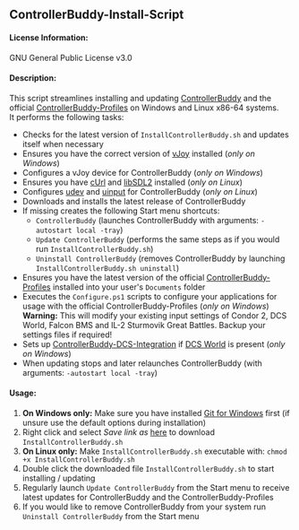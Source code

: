 ## ControllerBuddy-Install-Script

#### License Information:
GNU General Public License v3.0

#### Description:
This script streamlines installing and updating [ControllerBuddy](https://controllerbuddy.org) and the official [ControllerBuddy-Profiles](https://github.com/bwRavencl/ControllerBuddy-Profiles) on Windows and Linux x86-64 systems.  
It performs the following tasks:
- Checks for the latest version of `InstallControllerBuddy.sh` and updates itself when necessary
- Ensures you have the correct version of [vJoy](https://github.com/jshafer817/vJoy) installed (*only on Windows*)
- Configures a vJoy device for ControllerBuddy (*only on Windows*)
- Ensures you have [cUrl](https://curl.se/) and [libSDL2](https://www.libsdl.org/) installed (*only on Linux*)
- Configures [udev](https://www.freedesktop.org/software/systemd/man/udev.html) and [uinput](https://www.kernel.org/doc/html/latest/input/uinput.html) for ControllerBuddy (*only on Linux*)
- Downloads and installs the latest release of ControllerBuddy
- If missing creates the following Start menu shortcuts:
  - `ControllerBuddy` (launches ControllerBuddy with arguments: `-autostart local -tray`)
  - `Update ControllerBuddy` (performs the same steps as if you would run `InstallControllerBuddy.sh`)
  - `Uninstall ControllerBuddy` (removes ControllerBuddy by launching `InstallControllerBuddy.sh uninstall`)
- Ensures you have the latest version of the official [ControllerBuddy-Profiles](https://github.com/bwRavencl/ControllerBuddy-Profiles) installed into your user's `Documents` folder
- Executes the `Configure.ps1` scripts to configure your applications for usage with the official ControllerBuddy-Profiles (*only on Windows*)  
**Warning:** This will modify your existing input settings of Condor 2, DCS World, Falcon BMS and IL-2 Sturmovik Great Battles. Backup your settings files if required!
- Sets up [ControllerBuddy-DCS-Integration](https://github.com/bwRavencl/ControllerBuddy-DCS-Integration) if [DCS World](https://www.digitalcombatsimulator.com) is present (*only on Windows*)
- When updating stops and later relaunches ControllerBuddy (with arguments: `-autostart local -tray`)

#### Usage:
1. **On Windows only:** Make sure you have installed [Git for Windows](https://git-scm.com/download/win) first (if unsure use the default options during installation)
2. Right click and select *Save link as* [here](https://raw.githubusercontent.com/bwRavencl/ControllerBuddy-Install-Script/master/InstallControllerBuddy.sh) to download `InstallControllerBuddy.sh`
3. **On Linux only:** Make `InstallControllerBuddy.sh` executable with: `chmod +x InstallControllerBuddy.sh`
4. Double click the downloaded file `InstallControllerBuddy.sh` to start installing / updating
5. Regularly launch `Update ControllerBuddy` from the Start menu to receive latest updates for ControllerBuddy and the ControllerBuddy-Profiles
6. If you would like to remove ControllerBuddy from your system run `Uninstall ControllerBuddy` from the Start menu
